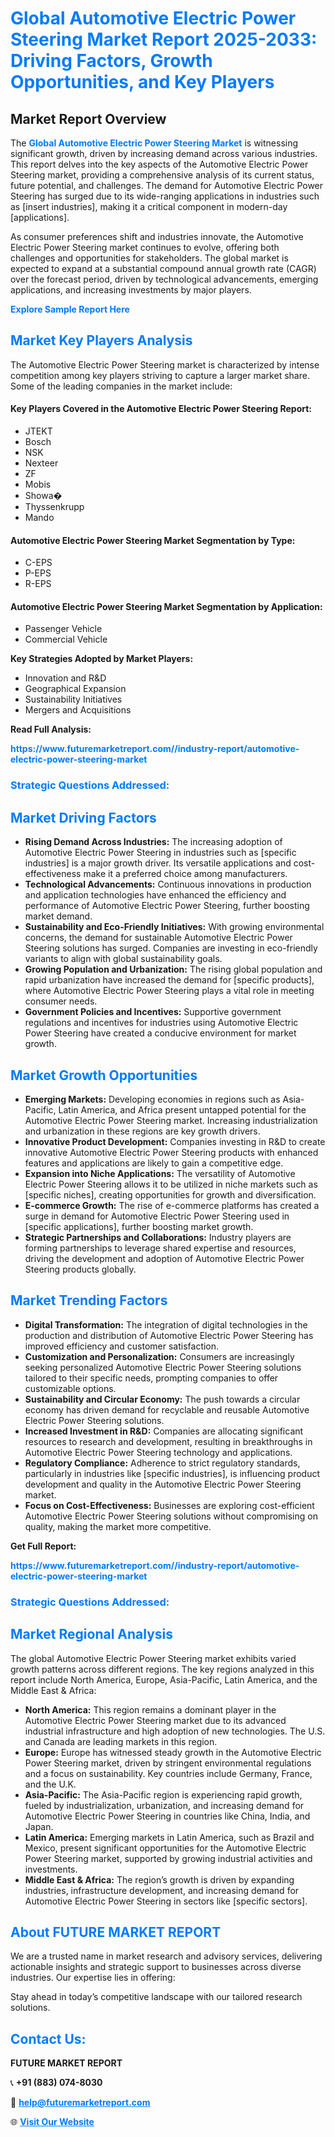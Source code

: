 <h1 style="color: #007BFF;">Global Automotive Electric Power Steering Market Report 2025-2033: Driving Factors, Growth Opportunities, and Key Players</h1>

<section id="overview">
<h2>Market Report Overview</h2>
<p>The <a href="https://www.futuremarketreport.com//industry-report/automotive-electric-power-steering-market" style="color: #007BFF; text-decoration: none;"><strong>Global Automotive Electric Power Steering Market</strong></a> is witnessing significant growth, driven by increasing demand across various industries. This report delves into the key aspects of the Automotive Electric Power Steering market, providing a comprehensive analysis of its current status, future potential, and challenges. The demand for Automotive Electric Power Steering has surged due to its wide-ranging applications in industries such as [insert industries], making it a critical component in modern-day [applications].</p>
<p>As consumer preferences shift and industries innovate, the Automotive Electric Power Steering market continues to evolve, offering both challenges and opportunities for stakeholders. The global market is expected to expand at a substantial compound annual growth rate (CAGR) over the forecast period, driven by technological advancements, emerging applications, and increasing investments by major players.</p>
</section>

<section id="overview">
<p><a href="https://www.futuremarketreport.com//request-sample/reportId=89995" style="color: #007BFF; text-decoration: none;"><strong>Explore Sample Report Here</strong></a></p>
</section>

<section id="key-players">
<h2 style="color: #007BFF;">Market Key Players Analysis</h2>
<p>The Automotive Electric Power Steering market is characterized by intense competition among key players striving to capture a larger market share. Some of the leading companies in the market include:</p>
<h4>Key Players Covered in the Automotive Electric Power Steering Report:</h4>
<ul><li>JTEKT</li><li>Bosch</li><li>NSK</li><li>Nexteer</li><li>ZF</li><li>Mobis</li><li>Showa�</li><li>Thyssenkrupp</li><li>Mando</li></ul>
<h4>Automotive Electric Power Steering Market Segmentation by Type:</h4>
<ul><li>C-EPS</li><li>P-EPS</li><li>R-EPS</li></ul>

<h4>Automotive Electric Power Steering Market Segmentation by Application:</h4>
<ul><li>Passenger Vehicle</li><li>Commercial Vehicle</li></ul>
<p><strong>Key Strategies Adopted by Market Players:</strong></p>
<ul>
<li>Innovation and R&D</li>
<li>Geographical Expansion</li>
<li>Sustainability Initiatives</li>
<li>Mergers and Acquisitions</li>
</ul>
</section>

<section>
<p><strong>Read Full Analysis: </strong></p><a href="https://www.futuremarketreport.com//industry-report/automotive-electric-power-steering-market" style="color: #007BFF; text-decoration: none;"><strong>https://www.futuremarketreport.com//industry-report/automotive-electric-power-steering-market</strong></a>
<h3 style="color: #007BFF;">Strategic Questions Addressed:</h3>
</section>

<section id="driving-factors">
<h2 style="color: #007BFF;">Market Driving Factors</h2>
<ul>
<li><strong>Rising Demand Across Industries:</strong> The increasing adoption of Automotive Electric Power Steering in industries such as [specific industries] is a major growth driver. Its versatile applications and cost-effectiveness make it a preferred choice among manufacturers.</li>
<li><strong>Technological Advancements:</strong> Continuous innovations in production and application technologies have enhanced the efficiency and performance of Automotive Electric Power Steering, further boosting market demand.</li>
<li><strong>Sustainability and Eco-Friendly Initiatives:</strong> With growing environmental concerns, the demand for sustainable Automotive Electric Power Steering solutions has surged. Companies are investing in eco-friendly variants to align with global sustainability goals.</li>
<li><strong>Growing Population and Urbanization:</strong> The rising global population and rapid urbanization have increased the demand for [specific products], where Automotive Electric Power Steering plays a vital role in meeting consumer needs.</li>
<li><strong>Government Policies and Incentives:</strong> Supportive government regulations and incentives for industries using Automotive Electric Power Steering have created a conducive environment for market growth.</li>
</ul>
</section>

<section id="growth-opportunities">
<h2 style="color: #007BFF;">Market Growth Opportunities</h2>
<ul>
<li><strong>Emerging Markets:</strong> Developing economies in regions such as Asia-Pacific, Latin America, and Africa present untapped potential for the Automotive Electric Power Steering market. Increasing industrialization and urbanization in these regions are key growth drivers.</li>
<li><strong>Innovative Product Development:</strong> Companies investing in R&D to create innovative Automotive Electric Power Steering products with enhanced features and applications are likely to gain a competitive edge.</li>
<li><strong>Expansion into Niche Applications:</strong> The versatility of Automotive Electric Power Steering allows it to be utilized in niche markets such as [specific niches], creating opportunities for growth and diversification.</li>
<li><strong>E-commerce Growth:</strong> The rise of e-commerce platforms has created a surge in demand for Automotive Electric Power Steering used in [specific applications], further boosting market growth.</li>
<li><strong>Strategic Partnerships and Collaborations:</strong> Industry players are forming partnerships to leverage shared expertise and resources, driving the development and adoption of Automotive Electric Power Steering products globally.</li>
</ul>
</section>

<section id="trending-factors">
<h2 style="color: #007BFF;">Market Trending Factors</h2>
<ul>
<li><strong>Digital Transformation:</strong> The integration of digital technologies in the production and distribution of Automotive Electric Power Steering has improved efficiency and customer satisfaction.</li>
<li><strong>Customization and Personalization:</strong> Consumers are increasingly seeking personalized Automotive Electric Power Steering solutions tailored to their specific needs, prompting companies to offer customizable options.</li>
<li><strong>Sustainability and Circular Economy:</strong> The push towards a circular economy has driven demand for recyclable and reusable Automotive Electric Power Steering solutions.</li>
<li><strong>Increased Investment in R&D:</strong> Companies are allocating significant resources to research and development, resulting in breakthroughs in Automotive Electric Power Steering technology and applications.</li>
<li><strong>Regulatory Compliance:</strong> Adherence to strict regulatory standards, particularly in industries like [specific industries], is influencing product development and quality in the Automotive Electric Power Steering market.</li>
<li><strong>Focus on Cost-Effectiveness:</strong> Businesses are exploring cost-efficient Automotive Electric Power Steering solutions without compromising on quality, making the market more competitive.</li>
</ul>
</section>

<section>
<p><strong>Get Full Report: </strong></p><a href="https://www.futuremarketreport.com//industry-report/automotive-electric-power-steering-market" style="color: #007BFF; text-decoration: none;"><strong>https://www.futuremarketreport.com//industry-report/automotive-electric-power-steering-market</strong></a>
<h3 style="color: #007BFF;">Strategic Questions Addressed:</h3>
</section>


<section id="regional-analysis">
<h2 style="color: #007BFF;">Market Regional Analysis</h2>
<p>The global Automotive Electric Power Steering market exhibits varied growth patterns across different regions. The key regions analyzed in this report include North America, Europe, Asia-Pacific, Latin America, and the Middle East & Africa:</p>
<ul>
<li><strong>North America:</strong> This region remains a dominant player in the Automotive Electric Power Steering market due to its advanced industrial infrastructure and high adoption of new technologies. The U.S. and Canada are leading markets in this region.</li>
<li><strong>Europe:</strong> Europe has witnessed steady growth in the Automotive Electric Power Steering market, driven by stringent environmental regulations and a focus on sustainability. Key countries include Germany, France, and the U.K.</li>
<li><strong>Asia-Pacific:</strong> The Asia-Pacific region is experiencing rapid growth, fueled by industrialization, urbanization, and increasing demand for Automotive Electric Power Steering in countries like China, India, and Japan.</li>
<li><strong>Latin America:</strong> Emerging markets in Latin America, such as Brazil and Mexico, present significant opportunities for the Automotive Electric Power Steering market, supported by growing industrial activities and investments.</li>
<li><strong>Middle East & Africa:</strong> The region’s growth is driven by expanding industries, infrastructure development, and increasing demand for Automotive Electric Power Steering in sectors like [specific sectors].</li>
</ul>
</section>

<footer>
<h2 style="color: #007BFF;">About FUTURE MARKET REPORT</h2>
<p>We are a trusted name in market research and advisory services, delivering actionable insights and strategic support to businesses across diverse industries. Our expertise lies in offering:</p>

<p>Stay ahead in today’s competitive landscape with our tailored research solutions.</p>

<h2 style="color: #007BFF;">Contact Us:</h2>
<p><strong>FUTURE MARKET REPORT</strong></p>
<p>📞 <strong>+91 (883) 074-8030</strong></p>
<p>📧 <strong><a href="mailto:help@futuremarketreport.com" style="color: #007BFF;">help@futuremarketreport.com</a></strong></p>
<p>🌐 <strong><a href="https://www.futuremarketreport.com/" style="color: #007BFF;">Visit Our Website</a></strong></p>
</footer>